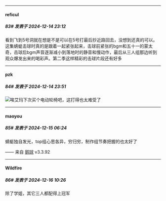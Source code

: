 ﻿
*****

####  reficul  
##### 83#       发表于 2024-12-14 23:12

看到飞到5号洞就在想是不是可以在5号打最后抄近路回去，没想到还真的可以。这集蜻蜓击球时真的是跟着一起紧张起来，击球前紧张的bgm和五十一的蒙太奇，击球后bgm声音逐渐减小到落地时的静音和慢动作，最后从三人组那边听到观众爆发出来的喝彩声。第二季这样精彩的击球片段还有好多


*****

####  pzk  
##### 84#       发表于 2024-12-14 23:51

<img src="https://static.saraba1st.com/image/smiley/face2017/068.png" referrerpolicy="no-referrer">唉艾玛下次买个电动轮椅吧，这打得也太难受了


*****

####  maoyou  
##### 85#       发表于 2024-12-15 06:24

蜻蜓独自发光，top组心思各异，穷归穷，制作组节奏把握的也太好了

—— 来自 [鹅球](https://www.pgyer.com/GcUxKd4w) v3.3.92


*****

####  Wildfire  
##### 86#       发表于 2024-12-16 10:26

除了学姐，其它三人都配得上冠军

